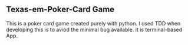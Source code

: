 ## Texas-em-Poker-Card Game 
This is a poker card game created purely with python. I used TDD when developing this is to aviod the minimal bug available. it is terminal-based App.

